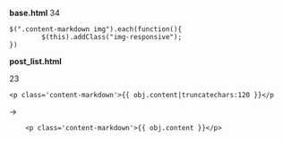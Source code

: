 **base.html**
34

    $(".content-markdown img").each(function(){
            $(this).addClass("img-responsive");
    })
    
**post_list.html**


23

``<p class='content-markdown'>{{ obj.content|truncatechars:120 }}</p``

->
       
        <p class='content-markdown'>{{ obj.content }}</p>
    
